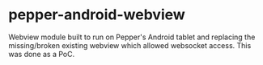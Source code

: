 # pepper-android-webview

Webview module built to run on Pepper's Android tablet and replacing the missing/broken existing webview which allowed websocket access. This was done as a PoC.
